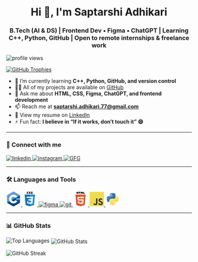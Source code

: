 <h1 align="center">Hi 👋, I'm Saptarshi Adhikari</h1>
<h3 align="center">B.Tech (AI & DS) | Frontend Dev • Figma • ChatGPT | Learning C++, Python, GitHub | Open to remote internships & freelance work</h3>

<p align="left"> 
  <img src="https://komarev.com/ghpvc/?username=saptarshi-adhikari&label=Profile%20views&color=0e75b6&style=flat" alt="profile views" /> 
</p>

<p align="left"> 
  <a href="https://github.com/ryo-ma/github-profile-trophy">
    <img src="https://github-profile-trophy.vercel.app/?username=saptarshi-adhikari" alt="GitHub Trophies" />
  </a> 
</p>

- 🌱 I’m currently learning **C++, Python, GitHub, and version control**
- 👨‍💻 All of my projects are available on [GitHub](https://github.com/Saptarshi-Adhikari/)
- 💬 Ask me about **HTML, CSS, Figma, ChatGPT, and frontend development**
- 📫 Reach me at **saptarshi.adhikari.77@gmail.com**
- 📄 View my resume on [LinkedIn](https://www.linkedin.com/in/saptarshi-adhikari-81942136a/)
- ⚡ Fun fact: **I believe in “If it works, don’t touch it” 😄**

---

### 🔗 Connect with me
<p align="left">
  <a href="https://www.linkedin.com/in/saptarshi-adhikari-81942136a/" target="blank">
    <img align="center" src="https://raw.githubusercontent.com/rahuldkjain/github-profile-readme-generator/master/src/images/icons/Social/linked-in-alt.svg" alt="linkedin" height="30" width="40" />
  </a>
  <a href="https://instagram.com/saptarshii_7" target="blank">
    <img align="center" src="https://raw.githubusercontent.com/rahuldkjain/github-profile-readme-generator/master/src/images/icons/Social/instagram.svg" alt="instagram" height="30" width="40" />
  </a>
  <a href="https://auth.geeksforgeeks.org/user/saptarshia9ex9" target="blank">
    <img align="center" src="https://raw.githubusercontent.com/rahuldkjain/github-profile-readme-generator/master/src/images/icons/Social/geeks-for-geeks.svg" alt="GFG" height="30" width="40" />
  </a>
</p>

---

### 🛠️ Languages and Tools
<p align="left"> 
  <a href="https://www.w3schools.com/cpp/" target="_blank"> <img src="https://raw.githubusercontent.com/devicons/devicon/master/icons/cplusplus/cplusplus-original.svg" alt="cplusplus" width="40" height="40"/> </a> 
  <a href="https://www.w3schools.com/css/" target="_blank"> <img src="https://raw.githubusercontent.com/devicons/devicon/master/icons/css3/css3-original-wordmark.svg" alt="css3" width="40" height="40"/> </a> 
  <a href="https://www.figma.com/" target="_blank"> <img src="https://www.vectorlogo.zone/logos/figma/figma-icon.svg" alt="figma" width="40" height="40"/> </a> 
  <a href="https://git-scm.com/" target="_blank"> <img src="https://www.vectorlogo.zone/logos/git-scm/git-scm-icon.svg" alt="git" width="40" height="40"/> </a> 
  <a href="https://www.w3.org/html/" target="_blank"> <img src="https://raw.githubusercontent.com/devicons/devicon/master/icons/html5/html5-original-wordmark.svg" alt="html5" width="40" height="40"/> </a> 
  <a href="https://developer.mozilla.org/en-US/docs/Web/JavaScript" target="_blank"> <img src="https://raw.githubusercontent.com/devicons/devicon/master/icons/javascript/javascript-original.svg" alt="javascript" width="40" height="40"/> </a> 
  <a href="https://www.python.org" target="_blank"> <img src="https://raw.githubusercontent.com/devicons/devicon/master/icons/python/python-original.svg" alt="python" width="40" height="40"/> </a> 
</p>

---

### 📊 GitHub Stats

<p>
  <img align="left" src="https://github-readme-stats.vercel.app/api/top-langs?username=saptarshi-adhikari&show_icons=true&locale=en&layout=compact" alt="Top Languages" />
</p>

<p>&nbsp;<img align="center" src="https://github-readme-stats.vercel.app/api?username=saptarshi-adhikari&show_icons=true&locale=en" alt="GitHub Stats" /></p>

<p><img align="center" src="https://github-readme-streak-stats.herokuapp.com/?user=saptarshi-adhikari" alt="GitHub Streak" /></p>
